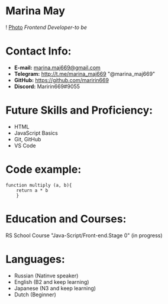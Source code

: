 # **Marina May**
! [Photo](/IMG-2027.PNG)
*Frontend Developer-to be*

# **Contact Info:**
- **E-mail:** marina.maj669@gmail.com
- **Telegram:** http://t.me/marina_maj669 "@marina_maj669"
- **GitHub:** https://github.com/maririn669
- **Discord:** Maririn669#9055 

# **Future Skills and Proficiency:**
+ HTML
+ JavaScript Basics
+ Git, GitHub
+ VS Code

# **Code example:**
```
function multiply (a, b){
    return a * b
    }
```

# **Education and Courses:**
RS School Course "Java-Script/Front-end.Stage 0" (in progress)

# **Languages:**
+ Russian (Natinve speaker)
+ English (B2 and keep learning)
+ Japanese (N3 and keep learning)
+ Dutch (Beginner)